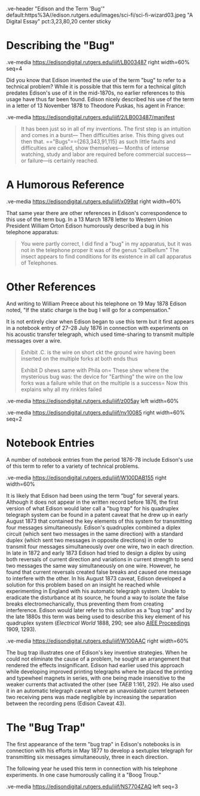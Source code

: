 .ve-header "Edison and the Term 'Bug'" default:https%3A//edison.rutgers.edu/images/sci-fi/sci-fi-wizard03.jpeg "A Digital Essay" pct:3,23,80,20 center sticky

# Describing the "Bug"

.ve-media https://edisondigital.rutgers.edu/iiif/LB003487 right width=60% seq=4

Did you know that Edison invented the use of the term "bug" to refer to a technical problem? While it is possible that this term for a technical glitch predates Edison's use of it in the mid-1870s, no earlier references to this usage have thus far been found. Edison nicely described his use of the term in a letter of 13 November 1878 to Theodore Puskas, his agent in France:

.ve-media https://edisondigital.rutgers.edu/iiif/2/LB003487/manifest
> It has been just so in all of my inventions. The first step is an intuition and comes in a burst— Then difficulties arise. This thing gives out then that. =="Bugs"=={263,343,91,115} as such little faults and difficulties are called, show themselves— Months of intense watching, study and labor are required before commercial success—or failure—is certainly reached.

# A Humorous Reference

.ve-media https://edisondigital.rutgers.edu/iiif/x099at right width=60%

That same year there are other references in Edison's correspondence to this use of the term bug. In a 13 March 1878 letter to Western Union President William Orton Edison humorously described a bug in his telephone apparatus:

> You were partly correct, I did find a "bug" in my apparatus, but it was not in the telephone proper It was of the genus "callbellum" The insect appears to find conditions for its existence in all call apparatus of Telephones.

# Other References

And writing to William Preece about his telephone on 19 May 1878 Edison noted, "If the static charge is the bug I will go for a compensation."

It is not entirely clear when Edison began to use this term but it first appears in a notebook entry of 27–28 July 1876 in connection with experiments on his acoustic transfer telegraph, which used time-sharing to transmit multiple messages over a wire. 

> Exhibit .C. is the wire on short ckt the ground wire having been inserted on the multiple forks at both ends thus
> 
> Exhibit D shews same with Phila on= These shew where the mysterious bug was: the device for "Earthing" the wire on the low forks was a failure while that on the multiple is a success= Now this explains why all my rinkles failed

.ve-media https://edisondigital.rutgers.edu/iiif/z005ay left width=60%

.ve-media https://edisondigital.rutgers.edu/iiif/nv10085 right width=60% seq=2

# Notebook Entries

A number of notebook entries from the period 1876-78 include Edison's use of this term to refer to a variety of technical problems.

.ve-media https://edisondigital.rutgers.edu/iiif/W100DAB155 right width=60%

It is likely that Edison had been using the term “bug” for several years. Although it does not appear in the written record before 1876, the first version of what Edison would later call a "bug trap" for his quadruplex telegraph system can be found in a patent caveat that he drew up in early August 1873 that contained the key elements of this system for transmitting four messages simultaneously. Edison's quadruplex combined a diplex circuit (which sent two messages in the same direction) with a standard duplex (which sent two messages in opposite directions) in order to transmit four messages simultaneously over one wire, two in each direction. In late in 1872 and early 1873 Edison had tried to design a diplex by using both reversals of current direction and variations in current strength to send two messages the same way simultaneously on one wire. However, he found that current reversals created false breaks and caused one message to interfere with the other. In his August 1873 caveat, Edison developed a solution for this problem based on an insight he reached while experimenting in England with his automatic telegraph system. Unable to eradicate the disturbance at its source, he found a way to isolate the false breaks electromechanically, thus preventing them from creating interference. Edison would later refer to this solution as a "bug trap" and by the late 1880s this term was being used to describe this key element of his quadruplex system (*Electrical World* 1888, 290; see also [AIEE Proceedings](https://books.google.com/books?id=4eM2AQAAMAAJ&pg=PA1293#v=onepage&q&f=false) 1909, 1293). 

.ve-media https://edisondigital.rutgers.edu/iiif/W100AAC right width=60%

The bug trap illustrates one of Edison's key inventive strategies. When he could not eliminate the cause of a problem, he sought an arrangement that rendered the effects insignificant. Edison had earlier used this approach while developing improved printing telegraphs where he placed the printing and typewheel magnets in series, with one being made insensitive to the weaker currents that activated the other (see *TAEB* 1:161, 292). He also used it in an automatic telegraph caveat where an unavoidable current between two receiving pens was made negligible by increasing the separation between the recording pens (Edison Caveat 43).

# The "Bug Trap"

The first appearance of the term "bug trap" in Edison's notebooks is in connection with his efforts in May 1877 to develop a sextuplex telegraph for transmitting six messages simultaneously, three in each direction. 

The following year he used this term in connection with his telephone experiments. In one case humorously calling it a "Boog Troup."

.ve-media https://edisondigital.rutgers.edu/iiif/NS7704ZAQ left seq=3 

